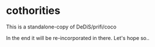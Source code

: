 # cothorities
This is a standalone-copy of DeDiS/prifi/coco

In the end it will be re-incorporated in there. Let's hope so..

